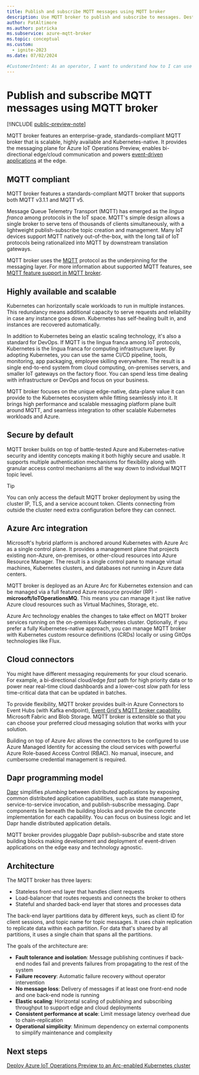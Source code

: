 ```yaml
---
title: Publish and subscribe MQTT messages using MQTT broker
description: Use MQTT broker to publish and subscribe to messages. Destinations include other MQTT brokers, dataflows, and Azure cloud services.
author: PatAltimore
ms.author: patricka
ms.subservice: azure-mqtt-broker
ms.topic: conceptual
ms.custom:
  - ignite-2023
ms.date: 07/02/2024

#CustomerIntent: As an operator, I want to understand how to I can use MQTT broker to publish and subscribe MQTT topics.
---
```


# Publish and subscribe MQTT messages using MQTT broker

[!INCLUDE [public-preview-note](../includes/public-preview-note.md)]

MQTT broker features an enterprise-grade, standards-compliant MQTT broker that is scalable, highly available and Kubernetes-native. It provides the messaging plane for Azure IoT Operations Preview, enables bi-directional edge/cloud communication and powers [event-driven applications](/azure/architecture/guide/architecture-styles/event-driven) at the edge.


## MQTT compliant

MQTT broker features a standards-compliant MQTT broker that supports both MQTT v3.1.1 and MQTT v5. 

Message Queue Telemetry Transport (MQTT) has emerged as the *lingua franca* among protocols in the IoT space. MQTT's simple design allows a single broker to serve tens of thousands of clients simultaneously, with a lightweight publish-subscribe topic creation and management. Many IoT devices support MQTT natively out-of-the-box, with the long tail of IoT protocols being rationalized into MQTT by downstream translation gateways.

MQTT broker uses the [MQTT](https://mqtt.org/) protocol as the underpinning for the messaging layer. For more information about supported MQTT features, see [MQTT feature support in MQTT broker](../reference/mqtt-support.md).

## Highly available and scalable

Kubernetes can horizontally scale workloads to run in multiple instances. This redundancy means additional capacity to serve requests and reliability in case any instance goes down. Kubernetes has self-healing built in, and instances are recovered automatically.

In addition to Kubernetes being an elastic scaling technology, it's also a standard for DevOps. If MQTT is the lingua franca among IoT protocols, Kubernetes is the lingua franca for computing infrastructure layer. By adopting Kubernetes, you can use the same CI/CD pipeline, tools, monitoring, app packaging, employee skilling everywhere. The result is a single end-to-end system from cloud computing, on-premises servers, and smaller IoT gateways on the factory floor. You can spend less time dealing with infrastructure or DevOps and focus on your business.

MQTT broker focuses on the unique edge-native, data-plane value it can provide to the Kubernetes ecosystem while fitting seamlessly into it. It brings high performance and scalable messaging platform plane built around MQTT, and seamless integration to other scalable Kubernetes workloads and Azure.

## Secure by default

MQTT broker builds on top of battle-tested Azure and Kubernetes-native security and identity concepts making it both highly secure and usable. It supports multiple authentication mechanisms for flexibility along with granular access control mechanisms all the way down to individual MQTT topic level. 

> [!TIP]
> You can only access the default MQTT broker deployment by using the cluster IP, TLS, and a service account token. Clients connecting from outside the cluster need extra configuration before they can connect.

## Azure Arc integration

Microsoft's hybrid platform is anchored around Kubernetes with Azure Arc as a single control plane. It provides a management plane that projects existing non-Azure, on-premises, or other-cloud resources into Azure Resource Manager. The result is a single control pane to manage virtual machines, Kubernetes clusters, and databases not running in Azure data centers.

MQTT broker is deployed as an Azure Arc for Kubernetes extension and can be managed via a full featured Azure resource provider (RP) - **microsoft/IoTOperationsMQ**. This means you can manage it just like native Azure cloud resources such as Virtual Machines, Storage, etc.

Azure Arc technology enables the changes to take effect on MQTT broker services running on the on-premises Kubernetes cluster. Optionally, if you prefer a fully Kubernetes-native approach, you can manage MQTT broker with Kubernetes custom resource definitions (CRDs) locally or using GitOps technologies like Flux.

## Cloud connectors

You might have different messaging requirements for your cloud scenario. For example, a bi-directional cloud/edge *fast* path for high priority data or to power near real-time cloud dashboards and a lower-cost *slow* path for less time-critical data that can be updated in batches. 

To provide flexibility, MQTT broker provides built-in Azure Connectors to Event Hubs (with Kafka endpoint), [Event Grid's MQTT broker capability](../../event-grid/mqtt-overview.md), Microsoft Fabric and Blob Storage. MQTT broker is extensible so that you can choose your preferred cloud messaging solution that works with your solution.

Building on top of Azure Arc allows the connectors to be configured to use Azure Managed Identity for accessing the cloud services with powerful Azure Role-based Access Control (RBAC). No manual, insecure, and cumbersome credential management is required.

## Dapr programming model

[Dapr](https://dapr.io/) simplifies *plumbing* between distributed applications by exposing common distributed application capabilities, such as state management, service-to-service invocation, and publish-subscribe messaging. Dapr components lie beneath the building blocks and provide the concrete implementation for each capability. You can focus on business logic and let Dapr handle distributed application details.

MQTT broker provides pluggable Dapr publish-subscribe and state store building blocks making development and deployment of event-driven applications on the edge easy and technology agnostic. 

## Architecture

The MQTT broker has three layers: 

- Stateless front-end layer that handles client requests
- Load-balancer that routes requests and connects the broker to others
- Stateful and sharded back-end layer that stores and processes data

The back-end layer partitions data by different keys, such as client ID for client sessions, and topic name for topic messages. It uses chain replication to replicate data within each partition. For data that's shared by all partitions, it uses a single chain that spans all the partitions.

The goals of the architecture are:

- **Fault tolerance and isolation**: Message publishing continues if back-end nodes fail and prevents failures from propagating to the rest of the system
- **Failure recovery**: Automatic failure recovery without operator intervention
- **No message loss**: Delivery of messages if at least one front-end node and one back-end node is running
- **Elastic scaling**: Horizontal scaling of publishing and subscribing throughput to support edge and cloud deployments
- **Consistent performance at scale**: Limit message latency overhead due to chain-replication
- **Operational simplicity**: Minimum dependency on external components to simplify maintenance and complexity


## Next steps

[Deploy Azure IoT Operations Preview to an Arc-enabled Kubernetes cluster](../deploy-iot-ops/howto-deploy-iot-operations.md)

